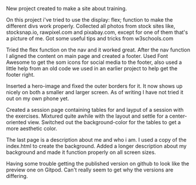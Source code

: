New project created to make a site about training.

On this project i've tried to use the display: flex; function to make the different divs work properly.
Collected all photos from stock sites like, stocksnap.io, rawpixel.com and pixabay.com, except for one of them that's a picture of me.
Got some useful tips and tricks from w3schools.com

Tried the flex function on the nav and it worked great.
After the nav function I aligned the content on main page and created a footer.
Used Font Awesome to get the som icons for social media to the footer, also used a little help from an old code we used in an earlier project to help get the footer right.

Inserted a hero-image and fixed the outer borders for it. It now shows up nicely on both a smaller and larger screen. As of writing I have not tried it out on my own phone yet.

Created a session page containing tables for and layput of a session with the exercises.
Mixtured quite awhile with the layout and settle for a center-oriented view.
Switched out the background-color for the tables to get a more aesthetic color.

The last page is a description about me and who i am.
I used a copy of the index.html to create the background.
Added a longer description about my background and made it function properly on all screen sizes.

Having some trouble getting the published version on github to look like the preview one on Gitpod.
Can't really seem to get why the versions are differing. 